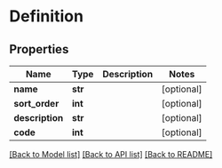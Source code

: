 # Definition

## Properties
Name | Type | Description | Notes
------------ | ------------- | ------------- | -------------
**name** | **str** |  | [optional] 
**sort_order** | **int** |  | [optional] 
**description** | **str** |  | [optional] 
**code** | **int** |  | [optional] 

[[Back to Model list]](../README.md#documentation-for-models) [[Back to API list]](../README.md#documentation-for-api-endpoints) [[Back to README]](../README.md)


